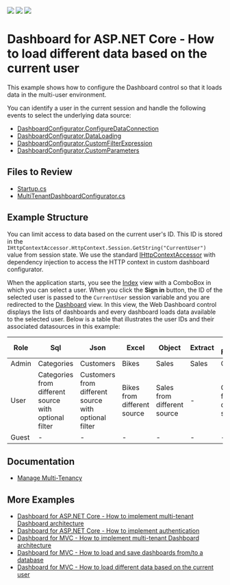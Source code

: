 <!-- default badges list -->
![](https://img.shields.io/endpoint?url=https://codecentral.devexpress.com/api/v1/VersionRange/353010289/2023.1)
[![](https://img.shields.io/badge/Open_in_DevExpress_Support_Center-FF7200?style=flat-square&logo=DevExpress&logoColor=white)](https://supportcenter.devexpress.com/ticket/details/T986376)
[![](https://img.shields.io/badge/📖_How_to_use_DevExpress_Examples-e9f6fc?style=flat-square)](https://docs.devexpress.com/GeneralInformation/403183)
<!-- default badges end -->

# Dashboard for ASP.NET Core - How to load different data based on the current user

This example shows how to configure the Dashboard control so that it loads data in the multi-user environment. 

You can identify a user in the current session and handle the following events to select the underlying data source:

* [DashboardConfigurator.ConfigureDataConnection](https://docs.devexpress.com/Dashboard/DevExpress.DashboardWeb.DashboardConfigurator.ConfigureDataConnection)
* [DashboardConfigurator.DataLoading](https://docs.devexpress.com/Dashboard/DevExpress.DashboardWeb.DashboardConfigurator.DataLoading)
* [DashboardConfigurator.CustomFilterExpression](https://docs.devexpress.com/Dashboard/DevExpress.DashboardWeb.DashboardConfigurator.CustomFilterExpression)
* [DashboardConfigurator.CustomParameters](https://docs.devexpress.com/Dashboard/DevExpress.DashboardWeb.DashboardConfigurator.CustomParameters)

## Files to Review 
* [Startup.cs](./CS/Startup.cs)
* [MultiTenantDashboardConfigurator.cs](./CS/Code/MultiTenantDashboardConfigurator.cs)

## Example Structure

You can limit access to data based on the current user's ID. This ID is stored in the `IHttpContextAccessor.HttpContext.Session.GetString("CurrentUser")` value from session state. We use the standard [IHttpContextAccessor](https://docs.microsoft.com/en-us/aspnet/core/fundamentals/http-context?view=aspnetcore-3.0) with dependency injection to access the HTTP context in custom dashboard configurator.

When the application starts, you see the [Index](./CS/Views/Home/Index.cshtml) view with a ComboBox in which you can select a user. When you click the **Sign in** button, the ID of the selected user is passed to the `CurrentUser` session variable and you are redirected to the [Dashboard](./CS/Views/Home/Dashboard.cshtml) view. In this view, the Web Dashboard control displays the lists of dashboards and every dashboard loads data available to the selected user. Below is a table that illustrates the user IDs and their associated datasources in this example:

| Role  | Sql | Json | Excel | Object |  Extract | Entity Framework |
| --- | --- | --- | --- | --- | --- | --- |
| Admin | Categories | Customers | Bikes | Sales | Sales | Categories |
| User | Categories from different source with optional filter | Customers from different source with optional filter | Bikes from different source | Sales from different source | - | Categories from different source |
| Guest | - | - | - | - | - | - | 

## Documentation

- [Manage Multi-Tenancy](https://docs.devexpress.com/Dashboard/402924/web-dashboard/dashboard-backend/manage-multi-tenancy)


## More Examples

- [Dashboard for ASP.NET Core - How to implement multi-tenant Dashboard architecture](https://github.com/DevExpress-Examples/DashboardUserBasedAspNetCore)
- [Dashboard for ASP.NET Core - How to implement authentication](https://github.com/DevExpress-Examples/ASPNET-Core-Dashboard-Authentication)
- [Dashboard for MVC - How to implement multi-tenant Dashboard architecture](https://github.com/DevExpress-Examples/DashboardUserBasedMVC)
- [Dashboard for MVC - How to load and save dashboards from/to a database](https://github.com/DevExpress-Examples/mvc-dashboard-how-to-load-and-save-dashboards-from-to-a-database-t400693)
- [Dashboard for MVC - How to load different data based on the current user](https://github.com/DevExpress-Examples/DashboardDifferentUserDataMVC)
